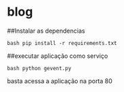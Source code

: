 # blog

##Instalar as dependencias

``bash
pip install -r requirements.txt
``

##executar aplicação como serviço

``bash
python gevent.py
``

basta acessa a aplicação na porta 80